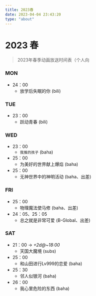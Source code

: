 ```yaml
---
title: 2023春
date: 2023-04-04 23:43:20
type: "about"
---
```


# 2023 春

> 2023年春季动画放送时间表（个人向

### MON

- 24：00
  - 放学后失眠的你 (bili)

### TUE

- 23：00
  - 跃动青春 (bili)

### WED

- 23：00
  - `我推的孩子` (baha)
- 25：00
  - 为美好的世界献上爆焰 (baha)
- 25：00 
  - 无神世界中的神明活动 (baha、出差)

### FRI

- 25：00
  - 物理魔法使马修 (baha、出差)
- 24：05、25：05
  - 总之就是非常可爱 (B-Global、出差)

### SAT

- 21：00 -> *+2d@~18:00*
  - 天国大魔境 (subs)
- 25：00
  - 和山田进行Lv999的恋爱 (baha)
- 25：30
  - 邻人似银河 (baha)
- 26：00
  - 我心里危险的东西 (baha)